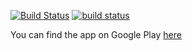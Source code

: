 [![Build 
Status](https://travis-ci.org/piLights/dioder-rpc.svg?branch=master)](https://travis-ci.org/piLights/dioder-rpc)
[![build status](https://gitlab.com/piLights/dioder-rpc/badges/master/build.svg)](https://gitlab.com/piLights/dioder-rpc/commits/master)

You can find the app on Google Play [here](https://play.google.com/store/apps/details?id=de.grunicke.lighter)
